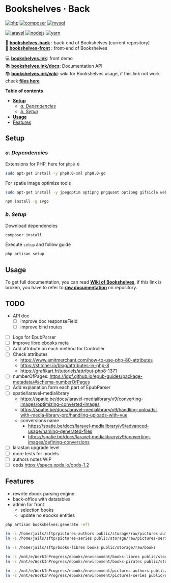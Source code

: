 # Bookshelves · Back <!-- omit in toc -->

[![php](https://img.shields.io/static/v1?label=PHP&message=v8.0&color=777bb4&style=flat-square&logo=php&logoColor=ffffff)](https://www.php.net)
[![composer](https://img.shields.io/static/v1?label=Composer&message=v2.0&color=885630&style=flat-square&logo=composer&logoColor=ffffff)](https://getcomposer.org)
[![mysql](https://img.shields.io/static/v1?label=MySQL&message=v8.0&color=4479A1&style=flat-square&logo=mysql&logoColor=ffffff)](https://www.mysql.com)

[![laravel](https://img.shields.io/static/v1?label=Laravel&message=v8.0&color=ff2d20&style=flat-square&logo=laravel&logoColor=ffffff)](https://laravel.com)
[![nodejs](https://img.shields.io/static/v1?label=NodeJS&message=14.16&color=339933&style=flat-square&logo=node.js&logoColor=ffffff)](https://nodejs.org/en)
[![yarn](https://img.shields.io/static/v1?label=yarn&message=1.2&color=2C8EBB&style=flat-square&logo=yarn&logoColor=ffffff)](https://classic.yarnpkg.com/lang/en/)

📀 [**bookshelves-back**](https://gitlab.com/ewilan-riviere/bookshelves-back) : back-end of Bookshelves (current repository)  
🎨 [**bookshelves-front**](https://gitlab.com/ewilan-riviere/bookshelves-front) : front-end of Bookshelves  

💻 [**bookshelves.ink**](https://bookshelves.ink): front demo  
📚 [**bookshelves.ink/docs**](https://bookshelves.ink/docs): Documentation API  
📚 [**bookshelves.ink/wiki**](https://bookshelves.ink/wiki): wiki for Bookshelves usage, if this link not work check [**files here**](https://gitlab.com/ewilan-riviere/bookshelves-back/-/tree/master/resources/views/pages/wiki/content)

**Table of contents**

- [**Setup**](#setup)
  - [*a. Dependencies*](#a-dependencies)
  - [*b. Setup*](#b-setup)
- [**Usage**](#usage)
- [Features](#features)

## **Setup**

### *a. Dependencies*

Extensions for PHP, here for `php8.0`

```bash
sudo apt-get install -y php8.0-xml php8.0-gd
```

For spatie image optimize tools

```bash
sudo apt-get install -y jpegoptim optipng pngquant optipng gifsicle webp
```

```bash
npm install -g svgo
```

### *b. Setup*

Download dependencies

```bash
composer install
```

Execute `setup` and follow guide

```bash
php artisan setup
```

## **Usage**

To get full documentation, you can read [**Wiki of Bookshelves**](https://bookshelves.ink/wiki), if this link is broken, you have to refer to [**raw documentation**](https://gitlab.com/ewilan-riviere/bookshelves-back/-/blob/master/resources/views/pages/wiki/content) on repository.

## **TODO** <!-- omit in toc -->

- API doc
  - [ ] improve doc responseField
  - [ ] improve bind routes
- [ ] Logs for EpubParser
- [ ] Improve libre ebooks meta
- [ ] Add attribute on each method for Controller
- [ ] Check attributes
  - <https://www.amitmerchant.com/how-to-use-php-80-attributes>
  - <https://stitcher.io/blog/attributes-in-php-8>
  - <https://grafikart.fr/tutoriels/attribut-php8-1371>
- [ ] numberOfPages: <https://idpf.github.io/epub-guides/package-metadata/#schema-numberOfPages>
- [ ] Add explanation form each part of EpubParser
- [ ] spatie/laravel-medialibrary
  - <https://spatie.be/docs/laravel-medialibrary/v9/converting-images/optimizing-converted-images>
  - <https://spatie.be/docs/laravel-medialibrary/v9/handling-uploads-with-media-library-pro/handling-uploads-with-vue>
  - conversions name
    - <https://spatie.be/docs/laravel-medialibrary/v9/advanced-usage/naming-generated-files>
    - <https://spatie.be/docs/laravel-medialibrary/v9/converting-images/defining-conversions>
- [ ] larastan upgrade level
- [ ] more tests for models
- [ ] authors notes WIP
- [ ] opds <https://specs.opds.io/opds-1.2>

## Features

- rewrite ebook parsing engine
- back-office with datatables
- admin for front
  - selection books
  - update no ebooks entities

```bash
php artisan bookshelves:generate -eft
```

```bash
ln -s /home/jails/sftp/pictures-authors public/storage/raw/pictures-authors
ln -s /home/jails/sftp/pictures-series public/storage/raw/pictures-series

ln -s /home/jails/sftp/books-libres books public/storage/raw/books
```

```bash
ln -s /mnt/e/WorkInProgress/ebooks/environment/books-libres public/storage/raw/books
ln -s /mnt/e/WorkInProgress/ebooks/environment/books-pirates public/storage/raw/books

ln -s /mnt/e/WorkInProgress/ebooks/environment/pictures-authors public/storage/raw/pictures-authors
ln -s /mnt/e/WorkInProgress/ebooks/environment/pictures-series public/storage/raw/pictures-series
```
